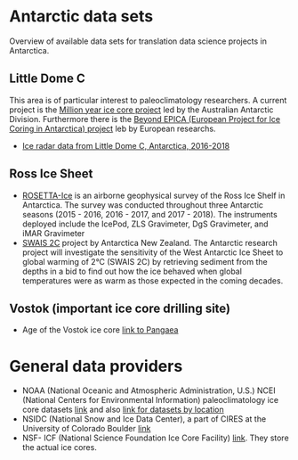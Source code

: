 # Antarctic data sets
Overview of available data sets for translation data science projects in Antarctica. 

## Little Dome C

This area is of particular interest to paleoclimatology researchers. A current project is the [Million year ice core project](https://www.antarctica.gov.au/science/climate-processes-and-change/antarctic-palaeoclimate/million-year-ice-core/) led by the Australian Antarctic Division. Furthermore there is the [Beyond EPICA (European Project for Ice Coring in Antarctica) project](https://www.beyondepica.eu/en/) leb by European researchs.

* [Ice radar data from Little Dome C, Antarctica, 2016-2018](https://data.bas.ac.uk/metadata.php?id=GB/NERC/BAS/PDC/01623)

## Ross Ice Sheet

* [ROSETTA-Ice](https://pgg.ldeo.columbia.edu/data/rosetta-ice) is an airborne geophysical survey of the Ross Ice Shelf in Antarctica. The survey was conducted throughout three Antarctic seasons (2015 - 2016, 2016 - 2017, and 2017 - 2018). The instruments deployed include the IcePod, ZLS Gravimeter, DgS Gravimeter, and iMAR Gravimeter
* [SWAIS 2C](https://www.antarcticanz.govt.nz/media/news/drilling-into-antarcticas-past-to-see-our-future) project by Antarctica New Zealand. The Antarctic research project will investigate the sensitivity of the West Antarctic Ice Sheet to global warming of 2°C (SWAIS 2C) by retrieving sediment from the depths in a bid to find out how the ice behaved when global temperatures were as warm as those expected in the coming decades.

## Vostok (important ice core drilling site)
* Age of the Vostok ice core [link to Pangaea](https://doi.pangaea.de/10.1594/PANGAEA.55504)

# General data providers

* NOAA (National Oceanic and Atmospheric Administration, U.S.) NCEI (National Centers for Environmental Information) paleoclimatology ice core datasets [link](https://www.ncei.noaa.gov/products/paleoclimatology/ice-core) and also [link for datasets by location](https://www.ncei.noaa.gov/access/paleo-search/reports/location?dataTypeId=7&search=true)
* NSIDC (National Snow and Ice Data Center), a part of CIRES at the University of Colorado Boulder [link](https://nsidc.org/home)
* NSF- ICF (National Science Foundation Ice Core Facility) [link](https://icecores.org/inventory). They store the actual ice cores.
